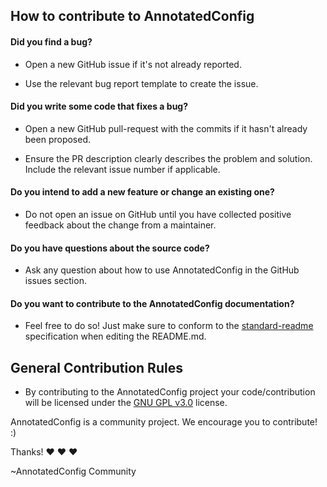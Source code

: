 ## How to contribute to AnnotatedConfig
#### **Did you find a bug?**
* Open a new GitHub issue if it's not already reported.

* Use the relevant bug report template to create the issue. 

#### **Did you write some code that fixes a bug?**
* Open a new GitHub pull-request with the commits if it hasn't already been proposed.

* Ensure the PR description clearly describes the problem and solution. Include the relevant issue number if applicable.

#### **Do you intend to add a new feature or change an existing one?**
* Do not open an issue on GitHub until you have collected positive feedback about the change from a maintainer.

#### **Do you have questions about the source code?**
* Ask any question about how to use AnnotatedConfig in the GitHub issues section.

#### **Do you want to contribute to the AnnotatedConfig documentation?**
* Feel free to do so! Just make sure to conform to the [standard-readme](https://github.com/RichardLitt/standard-readme) specification when editing the README.md.

## General Contribution Rules
* By contributing to the AnnotatedConfig project your code/contribution will be licensed under the [GNU GPL v3.0](../LICENSE) license.

AnnotatedConfig is a community project. We encourage you to contribute! :)

Thanks! :heart: :heart: :heart:

~AnnotatedConfig Community